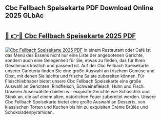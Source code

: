 ## Cbc Fellbach Speisekarte PDF Download Online 2025 GLbAc

# <h2><a href="http://gc5h26.nevu.top/?p=Cbc+Fellbach+Speisekarte">🔗 👉🔴 Cbc Fellbach Speisekarte 2025 PDF</a></h2>

[![Cbc Fellbach Speisekarte 2025 PDF](https://i.imgur.com/dBaPXMq.png)](http://gc5h26.nevu.top/?p=Cbc+Fellbach+Speisekarte)
In einem Restaurant oder Café ist das Menü des Essens nicht nur eine Liste der angebotenen Gerichte, sondern auch eine Gelegenheit für Sie, etwas zu finden, das für Ihren Geschmack köstlich und passend ist. Auf der Cbc Fellbach Speisekarte unserer Cafeteria finden Sie eine große Auswahl an frischem Gemüse und Obst, mit denen Sie leichte und frische Salate zubereiten können. Für Fleischliebhaber bietet unsere Cbc Fellbach Speisekarte eine große Auswahl an Gerichten: Rindfleisch, Schweinefleisch, Huhn und Fisch. Unseren Auserwählten bieten wir exquisite Gerichte wie Schaschlik und Steak an, die auf einem alten, natürlichen Feuer zubereitet werden. Unsere Cbc Fellbach Speisekarte bietet eine große Auswahl an Desserts, von klassischen Torten und Kuchen bis hin zu exquisiten Crème Brûlée und Schokoladenpyramiden.
